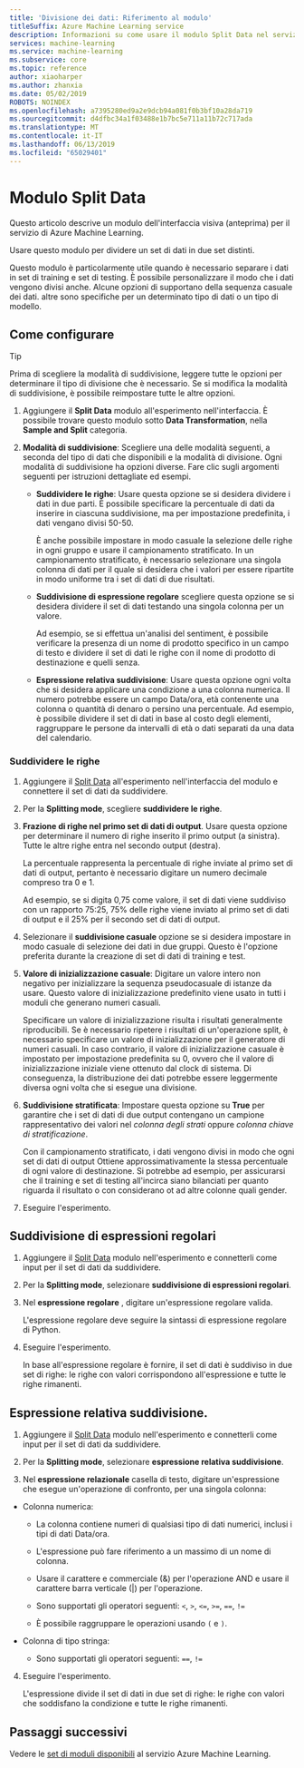 ```yaml
---
title: 'Divisione dei dati: Riferimento al modulo'
titleSuffix: Azure Machine Learning service
description: Informazioni su come usare il modulo Split Data nel servizio Azure Machine Learning per dividere un set di dati in due set distinti.
services: machine-learning
ms.service: machine-learning
ms.subservice: core
ms.topic: reference
author: xiaoharper
ms.author: zhanxia
ms.date: 05/02/2019
ROBOTS: NOINDEX
ms.openlocfilehash: a7395280ed9a2e9dcb94a081f0b3bf10a28da719
ms.sourcegitcommit: d4dfbc34a1f03488e1b7bc5e711a11b72c717ada
ms.translationtype: MT
ms.contentlocale: it-IT
ms.lasthandoff: 06/13/2019
ms.locfileid: "65029401"
---
```

# <a name="split-data-module"></a>Modulo Split Data

Questo articolo descrive un modulo dell'interfaccia visiva (anteprima) per il servizio di Azure Machine Learning.

Usare questo modulo per dividere un set di dati in due set distinti.

Questo modulo è particolarmente utile quando è necessario separare i dati in set di training e set di testing. È possibile personalizzare il modo che i dati vengono divisi anche. Alcune opzioni di supportano della sequenza casuale dei dati. altre sono specifiche per un determinato tipo di dati o un tipo di modello.

## <a name="how-to-configure"></a>Come configurare

> [!TIP]
> Prima di scegliere la modalità di suddivisione, leggere tutte le opzioni per determinare il tipo di divisione che è necessario.
> Se si modifica la modalità di suddivisione, è possibile reimpostare tutte le altre opzioni.

1. Aggiungere il **Split Data** modulo all'esperimento nell'interfaccia. È possibile trovare questo modulo sotto **Data Transformation**, nella **Sample and Split** categoria.

2. **Modalità di suddivisione**: Scegliere una delle modalità seguenti, a seconda del tipo di dati che disponibili e la modalità di divisione. Ogni modalità di suddivisione ha opzioni diverse. Fare clic sugli argomenti seguenti per istruzioni dettagliate ed esempi. 

    - **Suddividere le righe**: Usare questa opzione se si desidera dividere i dati in due parti. È possibile specificare la percentuale di dati da inserire in ciascuna suddivisione, ma per impostazione predefinita, i dati vengano divisi 50-50.

        È anche possibile impostare in modo casuale la selezione delle righe in ogni gruppo e usare il campionamento stratificato. In un campionamento stratificato, è necessario selezionare una singola colonna di dati per il quale si desidera che i valori per essere ripartite in modo uniforme tra i set di dati di due risultati.  

    - **Suddivisione di espressione regolare** scegliere questa opzione se si desidera dividere il set di dati testando una singola colonna per un valore.

        Ad esempio, se si effettua un'analisi del sentiment, è possibile verificare la presenza di un nome di prodotto specifico in un campo di testo e dividere il set di dati le righe con il nome di prodotto di destinazione e quelli senza.

    - **Espressione relativa suddivisione**:  Usare questa opzione ogni volta che si desidera applicare una condizione a una colonna numerica. Il numero potrebbe essere un campo Data/ora, età contenente una colonna o quantità di denaro o persino una percentuale. Ad esempio, è possibile dividere il set di dati in base al costo degli elementi, raggruppare le persone da intervalli di età o dati separati da una data del calendario.

### <a name="split-rows"></a>Suddividere le righe
1.  Aggiungere il [Split Data](./split-data.md) all'esperimento nell'interfaccia del modulo e connettere il set di dati da suddividere.
  
2.  Per la **Splitting mode**, scegliere **suddividere le righe**. 

3.  **Frazione di righe nel primo set di dati di output**. Usare questa opzione per determinare il numero di righe inserito il primo output (a sinistra). Tutte le altre righe entra nel secondo output (destra).

    La percentuale rappresenta la percentuale di righe inviate al primo set di dati di output, pertanto è necessario digitare un numero decimale compreso tra 0 e 1.
     
     Ad esempio, se si digita 0,75 come valore, il set di dati viene suddiviso con un rapporto 75:25, 75% delle righe viene inviato al primo set di dati di output e il 25% per il secondo set di dati di output.
  
4. Selezionare il **suddivisione casuale** opzione se si desidera impostare in modo casuale di selezione dei dati in due gruppi. Questo è l'opzione preferita durante la creazione di set di dati di training e test.

5.  **Valore di inizializzazione casuale**: Digitare un valore intero non negativo per inizializzare la sequenza pseudocasuale di istanze da usare. Questo valore di inizializzazione predefinito viene usato in tutti i moduli che generano numeri casuali. 

     Specificare un valore di inizializzazione risulta i risultati generalmente riproducibili. Se è necessario ripetere i risultati di un'operazione split, è necessario specificare un valore di inizializzazione per il generatore di numeri casuali. In caso contrario, il valore di inizializzazione casuale è impostato per impostazione predefinita su 0, ovvero che il valore di inizializzazione iniziale viene ottenuto dal clock di sistema. Di conseguenza, la distribuzione dei dati potrebbe essere leggermente diversa ogni volta che si esegue una divisione. 

6. **Suddivisione stratificata**: Impostare questa opzione su **True** per garantire che i set di dati di due output contengano un campione rappresentativo dei valori nel *colonna degli strati* oppure *colonna chiave di stratificazione*. 

    Con il campionamento stratificato, i dati vengono divisi in modo che ogni set di dati di output Ottiene approssimativamente la stessa percentuale di ogni valore di destinazione. Si potrebbe ad esempio, per assicurarsi che il training e set di testing all'incirca siano bilanciati per quanto riguarda il risultato o con considerano ot ad altre colonne quali gender.

7. Eseguire l'esperimento.


## <a name="regular-expression-split"></a>Suddivisione di espressioni regolari

1.  Aggiungere il [Split Data](./split-data.md) modulo nell'esperimento e connetterli come input per il set di dati da suddividere.  
  
2.  Per la **Splitting mode**, selezionare **suddivisione di espressioni regolari**.

3. Nel **espressione regolare** , digitare un'espressione regolare valida. 
  
   L'espressione regolare deve seguire la sintassi di espressione regolare di Python.


4. Eseguire l'esperimento.

    In base all'espressione regolare è fornire, il set di dati è suddiviso in due set di righe: le righe con valori corrispondono all'espressione e tutte le righe rimanenti. 

## <a name="relative-expression-split"></a>Espressione relativa suddivisione.

1. Aggiungere il [Split Data](./split-data.md) modulo nell'esperimento e connetterli come input per il set di dati da suddividere.
  
2. Per la **Splitting mode**, selezionare **espressione relativa suddivisione**.
  
3. Nel **espressione relazionale** casella di testo, digitare un'espressione che esegue un'operazione di confronto, per una singola colonna:


 - Colonna numerica:
    - La colonna contiene numeri di qualsiasi tipo di dati numerici, inclusi i tipi di dati Data/ora.

    - L'espressione può fare riferimento a un massimo di un nome di colonna.

    - Usare il carattere e commerciale (&) per l'operazione AND e usare il carattere barra verticale (|) per l'operazione.

    - Sono supportati gli operatori seguenti: `<`, `>`, `<=`, `>=`, `==`, `!=`

    - È possibile raggruppare le operazioni usando `(` e `)`.

 - Colonna di tipo stringa: 
    - Sono supportati gli operatori seguenti: `==`, `!=`



4. Eseguire l'esperimento.

    L'espressione divide il set di dati in due set di righe: le righe con valori che soddisfano la condizione e tutte le righe rimanenti.

## <a name="next-steps"></a>Passaggi successivi

Vedere le [set di moduli disponibili](module-reference.md) al servizio Azure Machine Learning. 